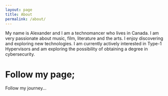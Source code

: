 ```yaml
---
layout: page
title: About
permalink: /about/
---
```


My name is Alexander and I am a technomancer who lives in Canada. I am very passionate about music, film, literature and the arts. I enjoy discovering and exploring new technologies. I am currently actively interested in Type-1 Hypervisors and am exploring the possibility of obtaining a degree in cybersecurity.

# Follow my page; 
Follow my journey... 